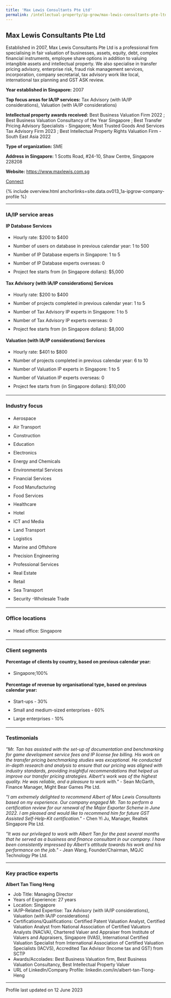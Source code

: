 ```yaml
---
title: 'Max Lewis Consultants Pte Ltd'
permalink: /intellectual-property/ip-grow/max-lewis-consultants-pte-ltd/
---
```


## Max Lewis Consultants Pte Ltd

Established in 2007, Max Lewis Consultants Pte Ltd is a professional firm specialising in fair valuation of businesses, assets, equity, debt, complex financial instruments, employee share options in addition to valuing intangible assets and intellectual property. We also specialise in transfer pricing advisory, enterprise risk, fraud risk management services, incorporation, company secretarial, tax advisory work like local, international tax planning and GST ASK review.

<b>Year established in Singapore:</b> 2007

<b>Top focus areas for IA/IP services:</b> Tax Advisory (with IA/IP considerations), Valuation (with IA/IP considerations)

<b>Intellectual property awards received:</b> Best Business Valuation Firm 2022 ; Best Business Valuation Consultancy of the Year Singapore ; Best Transfer Pricing Advisory Specialists - Singapore; Most Trusted Goods And Services Tax Advisory Firm 2023 ; Best Intellectual Property Rights Valuation Firm - South East Asia 2022

<b>Type of organization:</b> SME

<b>Address in Singapore:</b> 1 Scotts Road, #24-10, Shaw Centre, Singapore 228208

<b>Website:</b> <a href='https://www.maxlewis.com.sg'>https://www.maxlewis.com.sg</a>

<a class='btn' href='https://form.gov.sg/640e7c7002fada001204d744' target='_blank' rel='noopener'>Connect</a>

{% include overview.html anchorlinks=site.data.ov013_1a-ipgrow-company-profile %}

---
<a name='ip-related-service-areas'></a>
### IA/IP service areas

**IP Database Services**

<ul>
<li style='line-height: 27px; margin: 0px 0px !important'>Hourly rate:  $200 to $400</li>
<li style='line-height: 27px; margin: 0px 0px !important'>Number of users on database in previous calendar year: 1 to 500</li>
<li style='line-height: 27px; margin: 0px 0px !important'>Number of IP Database experts in Singapore: 1 to 5</li>
<li style='line-height: 27px; margin: 0px 0px !important'>Number of IP Database experts overseas: 0</li>
<li style='line-height: 27px; margin: 0px 0px !important'>Project fee starts from (in Singapore dollars):  $5,000</li>
</ul>

**Tax Advisory (with IA/IP considerations) Services**

<ul>
<li style='line-height: 27px; margin: 0px 0px !important'>Hourly rate:  $200 to $400</li>
<li style='line-height: 27px; margin: 0px 0px !important'>Number of projects completed in previous calendar year: 1 to 5</li>
<li style='line-height: 27px; margin: 0px 0px !important'>Number of Tax Advisory IP experts in Singapore: 1 to 5</li>
<li style='line-height: 27px; margin: 0px 0px !important'>Number of Tax Advisory IP experts overseas: 0</li>
<li style='line-height: 27px; margin: 0px 0px !important'>Project fee starts from (in Singapore dollars):  $8,000</li>
</ul>

**Valuation (with IA/IP considerations) Services**

<ul>
<li style='line-height: 27px; margin: 0px 0px !important'>Hourly rate:  $401 to $800</li>
<li style='line-height: 27px; margin: 0px 0px !important'>Number of projects completed in previous calendar year: 6 to 10</li>
<li style='line-height: 27px; margin: 0px 0px !important'>Number of Valuation IP experts in Singapore: 1 to 5</li>
<li style='line-height: 27px; margin: 0px 0px !important'>Number of Valuation IP experts overseas: 0</li>
<li style='line-height: 27px; margin: 0px 0px !important'>Project fee starts from (in Singapore dollars):  $10,000</li>
</ul>

---
<a name='industry-focus'></a>
### Industry focus

<ul><li style='line-height: 27px; margin: 0px 0px !important'> Aerospace</li><li style='line-height: 27px; margin: 0px 0px !important'>Air Transport</li><li style='line-height: 27px; margin: 0px 0px !important'>Construction</li><li style='line-height: 27px; margin: 0px 0px !important'>Education</li><li style='line-height: 27px; margin: 0px 0px !important'>Electronics</li><li style='line-height: 27px; margin: 0px 0px !important'>Energy and Chemicals</li><li style='line-height: 27px; margin: 0px 0px !important'>Environmental Services</li><li style='line-height: 27px; margin: 0px 0px !important'>Financial Services</li><li style='line-height: 27px; margin: 0px 0px !important'>Food Manufacturing</li><li style='line-height: 27px; margin: 0px 0px !important'>Food Services</li><li style='line-height: 27px; margin: 0px 0px !important'>Healthcare</li><li style='line-height: 27px; margin: 0px 0px !important'>Hotel</li><li style='line-height: 27px; margin: 0px 0px !important'>ICT and Media</li><li style='line-height: 27px; margin: 0px 0px !important'>Land Transport</li><li style='line-height: 27px; margin: 0px 0px !important'>Logistics</li><li style='line-height: 27px; margin: 0px 0px !important'>Marine and Offshore</li><li style='line-height: 27px; margin: 0px 0px !important'>Precision Engineering</li><li style='line-height: 27px; margin: 0px 0px !important'>Professional Services</li><li style='line-height: 27px; margin: 0px 0px !important'>Real Estate</li><li style='line-height: 27px; margin: 0px 0px !important'>Retail</li><li style='line-height: 27px; margin: 0px 0px !important'>Sea Transport</li><li style='line-height: 27px; margin: 0px 0px !important'>Security
-Wholesale Trade</li></ul>

---
<a name='office-locations'></a>
### Office locations

<ul><li style='line-height: 27px; margin: 0px 0px !important'> Head office: Singapore</li></ul>

---
<a name='client-segments'></a>
### Client segments

**Percentage of clients by country, based on previous calendar year:**

<ul><li style='line-height: 27px; margin: 0px 0px !important'> Singapore;100%</li></ul>

**Percentage of revenue by organisational type, based on previous calendar year:**

<ul><li style='line-height: 27px; margin: 0px 0px !important'> Start-ups - 30%</li><li style='line-height: 27px; margin: 0px 0px !important'>Small and medium-sized enterprises - 60%</li><li style='line-height: 27px; margin: 0px 0px !important'>Large enterprises - 10%</li></ul>

---
<a name='testimonials'></a>
### Testimonials

*"Mr. Tan has assisted with the set-up of documentation and benchmarking for game development service fees and IP license fee billing. His work on the transfer pricing benchmarking studies was exceptional. He conducted in-depth research and analysis to ensure that our pricing was aligned with industry standards, providing insightful recommendations that helped us improve our transfer pricing strategies. Albert's work was of the highest quality. He was reliable, and a pleasure to work with."* - Sean McGarth, Finance Manager, Might Bear Games Pte Ltd.

*"I am extremely delighted to recommend Albert of Max Lewis Consultants based on my experience. Our company engaged Mr. Tan to perform a certification review for our renewal of the Major Exporter Scheme in June 2022. I am pleased and would like to recommend him for future GST Assisted Self-Help-Kit certification."* - Chen Yi Ju, Manager, Realtek Singapore Pte Ltd.

*"It was our privileged to work with Albert Tan for the past several months that he served as a business and finance consultant in our company. I have been consistently impressed by Albert's attitude towards his work and his performance on the job."* - Jean Wang, Founder/Chairman, MQJC Technology Pte Ltd.



---
<a name='key-practice-experts'></a>
### Key practice experts

**Albert Tan Tiong Heng**

- Job Title: Managing Director
- Years of Experience: 27 years
- Location: Singapore
- IA/IP-Related Expertise: Tax Advisory (with IA/IP considerations), Valuation (with IA/IP considerations)
- Certifications/Qualifications: Certified Patent Valuation Analyst, Certified Valuation Analyst from National Association of Certified Valuators Analysts (NACVA), Chartered Valuer and Appraiser from Institute of Valuers and Appraisers, Singapore (IVAS), International Certified Valuation Specialist from International Association of Certified Valuation Specialists (IACVS), Accredited Tax Advisor (Income tax and GST) from SCTP 
- Awards/Accolades: Best Business Valuation firm, Best Business Valuation Consultancy, Best Intellectual Property Valuer
- URL of LinkedIn/Company Profile: linkedin.com/in/albert-tan-Tiong-Heng

---
Profile last updated on 12 June 2023

